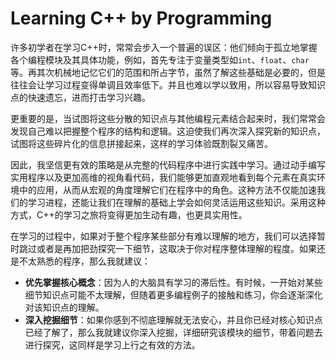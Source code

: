 # Learning C++ by Programming

许多初学者在学习C++时，常常会步入一个普遍的误区：他们倾向于孤立地掌握各个编程模块及其具体功能，例如，首先专注于变量类型如`int`、`float`、`char`等。再其次机械地记忆它们的范围和所占字节，虽然了解这些基础是必要的，但是往往会让学习过程变得单调且效率低下。并且也难以学以致用，所以容易导致知识点的快速遗忘，进而打击学习兴趣。

更重要的是，当试图将这些分散的知识点与其他编程元素结合起来时，我们常常会发现自己难以把握整个程序的结构和逻辑。这迫使我们再次深入探究新的知识点，试图将这些碎片化的信息拼接起来，这样的学习体验既割裂又痛苦。

因此，我坚信更有效的策略是从完整的代码程序中进行实践中学习。通过动手编写实用程序以及更加高维的视角看代码，我们能够更加直观地看到每个元素在真实环境中的应用，从而从宏观的角度理解它们在程序中的角色。这种方法不仅能加速我们的学习进程，还能让我们在理解的基础上学会如何灵活运用这些知识。采用这种方式，C++的学习之旅将变得更加生动有趣，也更具实用性。

在学习的过程中，如果对于整个程序某些部分有难以理解的地方，我们可以选择暂时跳过或者是再加把劲探究一下细节，这取决于你对程序整体理解的程度。如果还是不太熟悉的程序，那么我就建议：

- **优先掌握核心概念**：因为人的大脑具有学习的滞后性。有时候，一开始对某些细节知识点可能不太理解，但随着更多编程例子的接触和练习，你会逐渐深化对该知识点的理解。
- **深入挖掘细节**：如果你感到不彻底理解就无法安心，并且你已经对核心知识点已经了解了，那么我就建议你深入挖掘，详细研究该模块的细节，带着问题去进行探究，这同样是学习上行之有效的方法。
